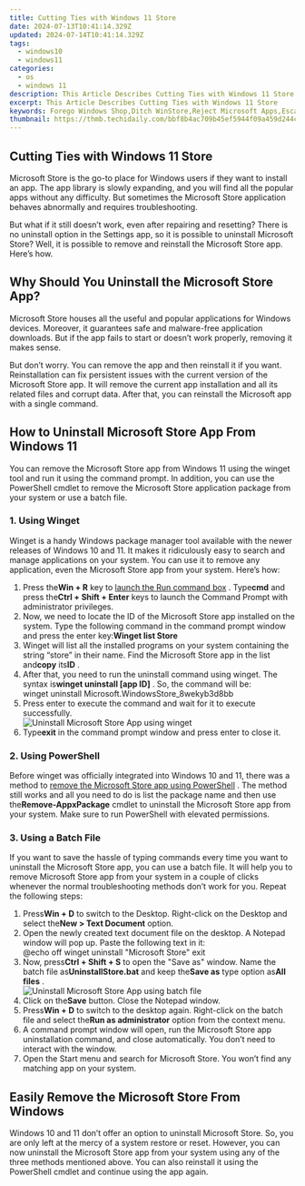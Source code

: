 ```yaml
---
title: Cutting Ties with Windows 11 Store
date: 2024-07-13T10:41:14.329Z
updated: 2024-07-14T10:41:14.329Z
tags:
  - windows10
  - windows11
categories:
  - os
  - windows 11
description: This Article Describes Cutting Ties with Windows 11 Store
excerpt: This Article Describes Cutting Ties with Windows 11 Store
keywords: Forego Windows Shop,Ditch WinStore,Reject Microsoft Apps,Escape WinShop,Bypass Windows Updates,Liberate From WinOS,Break Free From Store
thumbnail: https://thmb.techidaily.com/bbf8b4ac709b45ef5944f09a459d244c293de523e01954b86b12ee5efc9e9834.jpg
---
```


## Cutting Ties with Windows 11 Store

 Microsoft Store is the go-to place for Windows users if they want to install an app. The app library is slowly expanding, and you will find all the popular apps without any difficulty. But sometimes the Microsoft Store application behaves abnormally and requires troubleshooting.

 But what if it still doesn’t work, even after repairing and resetting? There is no uninstall option in the Settings app, so it is possible to uninstall Microsoft Store? Well, it is possible to remove and reinstall the Microsoft Store app. Here’s how.

## Why Should You Uninstall the Microsoft Store App?

 Microsoft Store houses all the useful and popular applications for Windows devices. Moreover, it guarantees safe and malware-free application downloads. But if the app fails to start or doesn’t work properly, removing it makes sense.

 But don’t worry. You can remove the app and then reinstall it if you want. Reinstallation can fix persistent issues with the current version of the Microsoft Store app. It will remove the current app installation and all its related files and corrupt data. After that, you can reinstall the Microsoft app with a single command.

## How to Uninstall Microsoft Store App From Windows 11

 You can remove the Microsoft Store app from Windows 11 using the winget tool and run it using the command prompt. In addition, you can use the PowerShell cmdlet to remove the Microsoft Store application package from your system or use a batch file.

### 1\. Using Winget

 Winget is a handy Windows package manager tool available with the newer releases of Windows 10 and 11\. It makes it ridiculously easy to search and manage applications on your system. You can use it to remove any application, even the Microsoft Store app from your system. Here’s how:

1. Press the**Win + R** key to [launch the Run command box](https://www.makeuseof.com/windows-open-run-command-dialog-box/) . Type**cmd** and press the**Ctrl + Shift + Enter** keys to launch the Command Prompt with administrator privileges.
2. Now, we need to locate the ID of the Microsoft Store app installed on the system. Type the following command in the command prompt window and press the enter key:**Winget list Store**
3. Winget will list all the installed programs on your system containing the string “store” in their name. Find the Microsoft Store app in the list and**copy** its**ID** .
4. After that, you need to run the uninstall command using winget. The syntax is**winget uninstall \[app ID\]** . So, the command will be:  
winget uninstall Microsoft.WindowsStore_8wekyb3d8bb
5. Press enter to execute the command and wait for it to execute successfully.  
![Uninstall Microsoft Store App using winget](https://static1.makeuseofimages.com/wordpress/wp-content/uploads/2023/03/uninstall-microsoft-store-app-using-winget.jpg)
6. Type**exit** in the command prompt window and press enter to close it.

### 2\. Using PowerShell

 Before winget was officially integrated into Windows 10 and 11, there was a method to [remove the Microsoft Store app using PowerShell](https://www.makeuseof.com/remove-reinstall-microsoft-store-windows-11/) . The method still works and all you need to do is list the package name and then use the**Remove-AppxPackage** cmdlet to uninstall the Microsoft Store app from your system. Make sure to run PowerShell with elevated permissions.

### 3\. Using a Batch File

 If you want to save the hassle of typing commands every time you want to uninstall the Microsoft Store app, you can use a batch file. It will help you to remove Microsoft Store app from your system in a couple of clicks whenever the normal troubleshooting methods don’t work for you. Repeat the following steps:

1. Press**Win + D** to switch to the Desktop. Right-click on the Desktop and select the**New > Text Document** option.
2. Open the newly created text document file on the desktop. A Notepad window will pop up. Paste the following text in it:  
@echo off winget uninstall "Microsoft Store" exit
3. Now, press**Ctrl + Shift + S** to open the "Save as" window. Name the batch file as**UninstallStore.bat** and keep the**Save as** type option as**All files** .  
![Uninstall Microsoft Store App using batch file](https://static1.makeuseofimages.com/wordpress/wp-content/uploads/2023/03/uninstall-microsoft-store-app-using-batch-file.jpg)
4. Click on the**Save** button. Close the Notepad window.
5. Press**Win + D** to switch to the desktop again. Right-click on the batch file and select the**Run as administrator** option from the context menu.
6. A command prompt window will open, run the Microsoft Store app uninstallation command, and close automatically. You don’t need to interact with the window.
7. Open the Start menu and search for Microsoft Store. You won’t find any matching app on your system.

## Easily Remove the Microsoft Store From Windows

 Windows 10 and 11 don’t offer an option to uninstall Microsoft Store. So, you are only left at the mercy of a system restore or reset. However, you can now uninstall the Microsoft Store app from your system using any of the three methods mentioned above. You can also reinstall it using the PowerShell cmdlet and continue using the app again.


<ins class="adsbygoogle"
     style="display:block"
     data-ad-format="autorelaxed"
     data-ad-client="ca-pub-7571918770474297"
     data-ad-slot="1223367746"></ins>



<ins class="adsbygoogle"
     style="display:block"
     data-ad-client="ca-pub-7571918770474297"
     data-ad-slot="8358498916"
     data-ad-format="auto"
     data-full-width-responsive="true"></ins>




